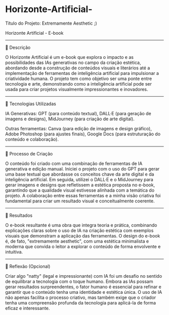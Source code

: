 # Horizonte-Artificial-
Título do Projeto: Extremamente Aesthetic ;)

Horizonte Artificial - E-book


---

📒 Descrição

O Horizonte Artificial é um e-book que explora o impacto e as possibilidades das IAs generativas no campo da criação estética, abordando desde a construção de conteúdos visuais e literários até a implementação de ferramentas de inteligência artificial para impulsionar a criatividade humana. O projeto tem como objetivo ser uma ponte entre tecnologia e arte, demonstrando como a inteligência artificial pode ser usada para criar projetos visualmente impressionantes e inovadores.


---

🤖 Tecnologias Utilizadas

IA Generativas: GPT (para conteúdo textual), DALL·E (para geração de imagens e designs), MidJourney (para criação de arte digital).

Outras ferramentas: Canva (para edição de imagens e design gráfico), Adobe Photoshop (para ajustes finais), Google Docs (para estruturação do conteúdo e colaboração).



---

🧐 Processo de Criação

O conteúdo foi criado com uma combinação de ferramentas de IA generativa e edição manual. Iniciei o projeto com o uso do GPT para gerar uma base textual que abordasse os conceitos chave da arte digital e da inteligência artificial. Em seguida, utilizei o DALL·E e o MidJourney para gerar imagens e designs que refletissem a estética proposta no e-book, garantindo que a qualidade visual estivesse alinhada com a temática do projeto. A colaboração entre essas ferramentas e a minha visão criativa foi fundamental para criar um resultado visual e conceitualmente coerente.


---

🚀 Resultados

O e-book resultante é uma obra que integra teoria e prática, combinando explicações claras sobre o uso de IA na criação estética com exemplos visuais que demonstram a aplicação das ferramentas. O design do e-book é, de fato, "extremamente aesthetic", com uma estética minimalista e moderna que convida o leitor a explorar o conteúdo de forma envolvente e intuitiva.


---

💭 Reflexão (Opcional)

Criar algo "natty" (legal e impressionante) com IA foi um desafio no sentido de equilibrar a tecnologia com o toque humano. Embora as IAs possam gerar resultados surpreendentes, o fator humano é essencial para refinar e garantir que o conteúdo tenha uma identidade e estética única. O uso de IA não apenas facilita o processo criativo, mas também exige que o criador tenha uma compreensão profunda da tecnologia para aplicá-la de forma eficaz e interessante.

